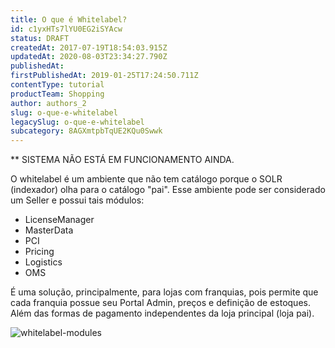 ```yaml
---
title: O que é Whitelabel?
id: c1yxHTs7lYU0EG2iSYAcw
status: DRAFT
createdAt: 2017-07-19T18:54:03.915Z
updatedAt: 2020-08-03T23:34:27.790Z
publishedAt: 
firstPublishedAt: 2019-01-25T17:24:50.711Z
contentType: tutorial
productTeam: Shopping
author: authors_2
slug: o-que-e-whitelabel
legacySlug: o-que-e-whitelabel
subcategory: 8AGXmtpbTqUE2KQu0Swwk
---
```


** SISTEMA NÃO ESTÁ EM FUNCIONAMENTO AINDA.

O whitelabel é um ambiente que não tem catálogo porque o SOLR (indexador) olha para o catálogo "pai".
Esse ambiente pode ser considerado um Seller e possui tais módulos:

- LicenseManager
- MasterData
- PCI
- Pricing
- Logistics
- OMS

É uma solução, principalmente, para lojas com franquias, pois permite que cada franquia possue seu Portal Admin, preços e definição de estoques. Além das formas de pagamento independentes da loja principal (loja pai).

![whitelabel-modules](//images.contentful.com/alneenqid6w5/3Jbu7lk4NGeWuSuUUI8mQa/40af512f57f507f3bae8a50b3856cb88/2017-07-19_16_17_51-Orders___VTEX_OMS.png)
